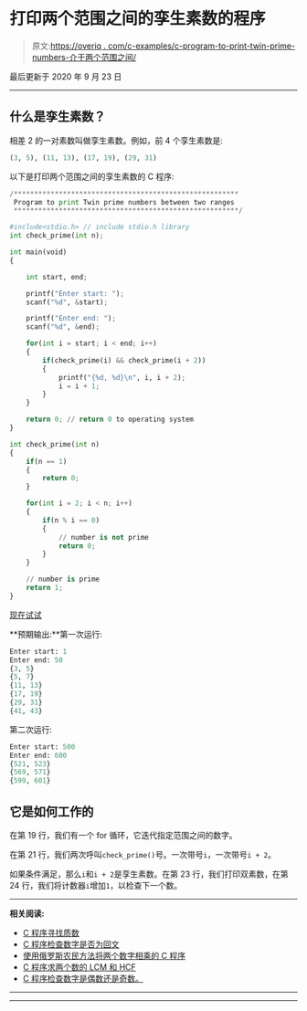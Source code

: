 # 打印两个范围之间的孪生素数的程序

> 原文:[https://overiq . com/c-examples/c-program-to-print-twin-prime-numbers-介于两个范围之间/](https://overiq.com/c-examples/c-program-to-print-twin-prime-numbers-between-two-ranges/)

最后更新于 2020 年 9 月 23 日

* * *

## 什么是孪生素数？

相差 2 的一对素数叫做孪生素数。例如，前 4 个孪生素数是:

```py
(3, 5), (11, 13), (17, 19), (29, 31)

```

以下是打印两个范围之间的孪生素数的 C 程序:

```py
/*******************************************************
 Program to print Twin prime numbers between two ranges
 *******************************************************/

#include<stdio.h> // include stdio.h library
int check_prime(int n);

int main(void)
{   

    int start, end;

    printf("Enter start: ");
    scanf("%d", &start);

    printf("Enter end: ");
    scanf("%d", &end);

    for(int i = start; i < end; i++)
    {
        if(check_prime(i) && check_prime(i + 2))
        {            
            printf("{%d, %d}\n", i, i + 2);
            i = i + 1; 
        }                
    }    

    return 0; // return 0 to operating system
}

int check_prime(int n)
{
    if(n == 1)
    {
        return 0;
    }

    for(int i = 2; i < n; i++)
    {
        if(n % i == 0)
        {
            // number is not prime
            return 0;
        }
    }

    // number is prime
    return 1;
}

```

[现在试试](https://overiq.com/c-online-compiler/D8Y/)

**预期输出:**第一次运行:

```py
Enter start: 1
Enter end: 50
{3, 5}
{5, 7}
{11, 13}
{17, 19}
{29, 31}
{41, 43}

```

第二次运行:

```py
Enter start: 500
Enter end: 600
{521, 523}
{569, 571}
{599, 601}

```

## 它是如何工作的

在第 19 行，我们有一个 for 循环，它迭代指定范围之间的数字。

在第 21 行，我们两次呼叫`check_prime()`号。一次带号`i`，一次带号`i + 2`。

如果条件满足，那么`i`和`i + 2`是孪生素数。在第 23 行，我们打印双素数，在第 24 行，我们将计数器`i`增加`1`，以检查下一个数。

* * *

**相关阅读:**

*   [C 程序寻找质数](/c-examples/c-program-to-find-prime-numbers/)
*   [C 程序检查数字是否为回文](/c-examples/c-program-to-check-whether-the-number-is-a-palindrome/)
*   [使用俄罗斯农民方法将两个数字相乘的 C 程序](/c-examples/c-program-to-multiply-two-numbers-using-russian-peasant-method/)
*   [C 程序求两个数的 LCM 和 HCF](/c-examples/c-program-to-find-lcm-and-hcf-of-two-numbers/)
*   [C 程序检查数字是偶数还是奇数。](/c-examples/c-program-to-check-whether-the-number-is-even-or-odd/)

* * *

* * *